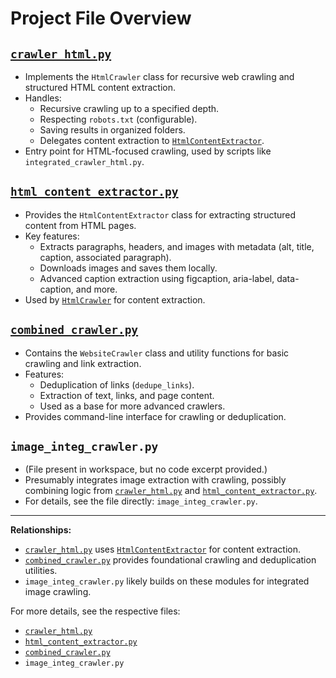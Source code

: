 # Project File Overview

## [`crawler_html.py`](crawler_html.py)

- Implements the `HtmlCrawler` class for recursive web crawling and structured HTML content extraction.
- Handles:
  - Recursive crawling up to a specified depth.
  - Respecting `robots.txt` (configurable).
  - Saving results in organized folders.
  - Delegates content extraction to [`HtmlContentExtractor`](html_content_extractor.py).
- Entry point for HTML-focused crawling, used by scripts like `integrated_crawler_html.py`.

## [`html_content_extractor.py`](html_content_extractor.py)

- Provides the `HtmlContentExtractor` class for extracting structured content from HTML pages.
- Key features:
  - Extracts paragraphs, headers, and images with metadata (alt, title, caption, associated paragraph).
  - Downloads images and saves them locally.
  - Advanced caption extraction using figcaption, aria-label, data-caption, and more.
- Used by [`HtmlCrawler`](crawler_html.py) for content extraction.

## [`combined_crawler.py`](combined_crawler.py)

- Contains the `WebsiteCrawler` class and utility functions for basic crawling and link extraction.
- Features:
  - Deduplication of links (`dedupe_links`).
  - Extraction of text, links, and page content.
  - Used as a base for more advanced crawlers.
- Provides command-line interface for crawling or deduplication.

## `image_integ_crawler.py`

- (File present in workspace, but no code excerpt provided.)
- Presumably integrates image extraction with crawling, possibly combining logic from [`crawler_html.py`](crawler_html.py) and [`html_content_extractor.py`](html_content_extractor.py).
- For details, see the file directly: `image_integ_crawler.py`.

---

**Relationships:**
- [`crawler_html.py`](crawler_html.py) uses [`HtmlContentExtractor`](html_content_extractor.py) for content extraction.
- [`combined_crawler.py`](combined_crawler.py) provides foundational crawling and deduplication utilities.
- `image_integ_crawler.py` likely builds on these modules for integrated image crawling.

For more details, see the respective files:
- [`crawler_html.py`](crawler_html.py)
- [`html_content_extractor.py`](html_content_extractor.py)
- [`combined_crawler.py`](combined_crawler.py)
- `image_integ_crawler.py`